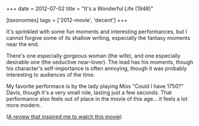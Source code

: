 +++
date = 2012-07-02
title = "It's a Wonderful Life (1946)"

[taxonomies]
tags = ['2012-movie', 'decent']
+++

It\'s sprinkled with some fun moments and interesting performances, but
I cannot forgive some of its shallow writing, especially the fantasy
moments near the end.

There\'s one especially gorgeous woman (the wife), and one especially
desirable one (the seductive near-lover). The lead has his moments,
though his character\'s self-importance is often annoying, though it was
probably interesting to audiences of the time.

My favorite performace is by the lady playing Miss \"Could I have
1750?\" Davis, though it\'s a very small role, lasting just a few
seconds. That performance also feels out of place in the movie of this
age\... it feels a lot more modern.

([A review that inspired me to watch this movie])

  [A review that inspired me to watch this movie]: http://ebb.org/bkuhn/blog/2008/12/24/capra-free-software.html
